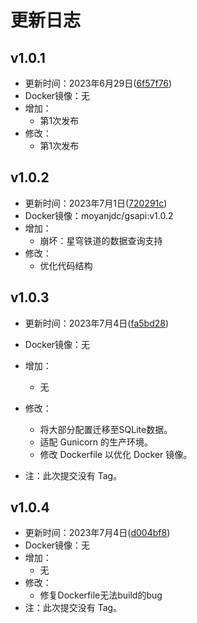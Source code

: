 # 更新日志

## v1.0.1
- 更新时间：2023年6月29日([6f57f76](https://github.com/moyanj/gsapi/commit/6f57f76be56b71ad56b832030760bed76045a150))
- Docker镜像：无
- 增加：
    - 第1次发布
- 修改：
    - 第1次发布
    
## v1.0.2
- 更新时间：2023年7月1日([720291c](https://github.com/moyanj/gsapi/commit/720291c5f216d24db604993525f18abb7565f224))
- Docker镜像：moyanjdc/gsapi:v1.0.2
- 增加：
    - 崩坏：星穹铁道的数据查询支持
- 修改：
    - 优化代码结构
    
## v1.0.3
- 更新时间：2023年7月4日([fa5bd28](https://github.com/moyanj/gsapi/commit/fa5bd28ca896e956b28359cad38813c5d6027aac))

- Docker镜像：无
- 增加：
    - 无
- 修改：
    - 将大部分配置迁移至SQLite数据。
    - 适配 Gunicorn 的生产环境。
    - 修改 Dockerfile 以优化 Docker 镜像。
- 注：此次提交没有 Tag。

## v1.0.4
- 更新时间：2023年7月4日([d004bf8](https://github.com/moyanj/gsapi/commit/d004bf86353f05e9ac9360888e0e3e51b94c38b7))
- Docker镜像：无
- 增加：
    - 无
- 修改：
    - 修复Dockerfile无法build的bug
- 注：此次提交没有 Tag。

    
    
